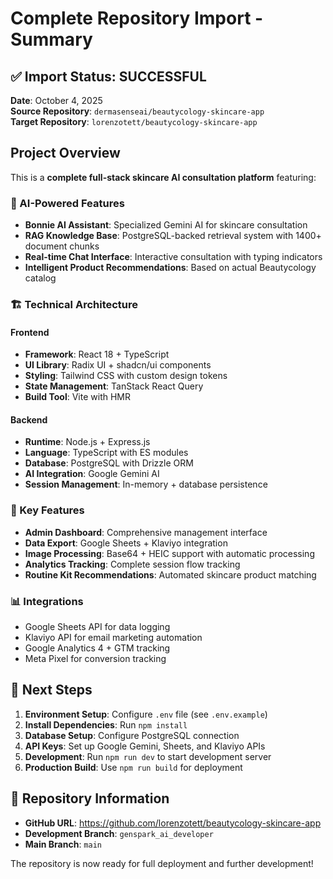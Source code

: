 # Complete Repository Import - Summary

## ✅ Import Status: SUCCESSFUL

**Date**: October 4, 2025  
**Source Repository**: `dermasenseai/beautycology-skincare-app`  
**Target Repository**: `lorenzotett/beautycology-skincare-app`

## Project Overview

This is a **complete full-stack skincare AI consultation platform** featuring:

### 🧠 AI-Powered Features
- **Bonnie AI Assistant**: Specialized Gemini AI for skincare consultation
- **RAG Knowledge Base**: PostgreSQL-backed retrieval system with 1400+ document chunks
- **Real-time Chat Interface**: Interactive consultation with typing indicators
- **Intelligent Product Recommendations**: Based on actual Beautycology catalog

### 🏗️ Technical Architecture

#### Frontend
- **Framework**: React 18 + TypeScript
- **UI Library**: Radix UI + shadcn/ui components
- **Styling**: Tailwind CSS with custom design tokens
- **State Management**: TanStack React Query
- **Build Tool**: Vite with HMR

#### Backend
- **Runtime**: Node.js + Express.js
- **Language**: TypeScript with ES modules
- **Database**: PostgreSQL with Drizzle ORM
- **AI Integration**: Google Gemini AI
- **Session Management**: In-memory + database persistence

### 🔧 Key Features
- **Admin Dashboard**: Comprehensive management interface
- **Data Export**: Google Sheets + Klaviyo integration
- **Image Processing**: Base64 + HEIC support with automatic processing
- **Analytics Tracking**: Complete session flow tracking
- **Routine Kit Recommendations**: Automated skincare product matching

### 📊 Integrations
- Google Sheets API for data logging
- Klaviyo API for email marketing automation
- Google Analytics 4 + GTM tracking
- Meta Pixel for conversion tracking

## 🚀 Next Steps

1. **Environment Setup**: Configure `.env` file (see `.env.example`)
2. **Install Dependencies**: Run `npm install`
3. **Database Setup**: Configure PostgreSQL connection
4. **API Keys**: Set up Google Gemini, Sheets, and Klaviyo APIs
5. **Development**: Run `npm run dev` to start development server
6. **Production Build**: Use `npm run build` for deployment

## 🔗 Repository Information

- **GitHub URL**: https://github.com/lorenzotett/beautycology-skincare-app
- **Development Branch**: `genspark_ai_developer`
- **Main Branch**: `main`

The repository is now ready for full deployment and further development!